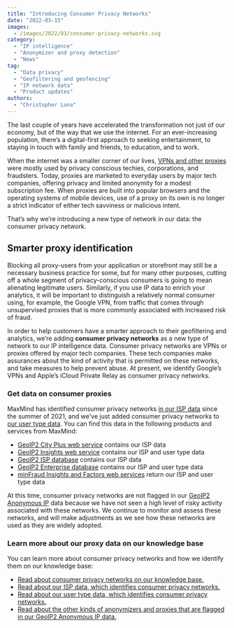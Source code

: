 ```yaml
---
title: "Introducing Consumer Privacy Networks"
date: "2022-03-15"
images:
  - /images/2022/03/consumer-privacy-networks.svg
category:
  - "IP intelligence"
  - "Anonymizer and proxy detection"
  - "News"
tag:
  - "Data privacy"
  - "Geofiltering and geofencing"
  - "IP network data"
  - "Product updates"
authors:
  - "Christopher Luna"
---
```


The last couple of years have accelerated the transformation not just of our
economy, but of the way that we use the internet. For an ever-increasing
population, there’s a digital-first approach to seeking entertainment, to
staying in touch with family and friends, to education, and to work.

When the internet was a smaller corner of our lives,
[VPNs and other proxies](/2019/01/types-of-anonymous-ips-and-how-they-affect-your-business)
were mostly used by privacy conscious techies, corporations, and fraudsters.
Today, proxies are marketed to everyday users by major tech companies, offering
privacy and limited anonymity for a modest subscription fee. When proxies are
built into popular browsers and the operating systems of mobile devices, use of
a proxy on its own is no longer a strict indicator of either tech savviness or
malicious intent.

That’s why we’re introducing a new type of network in our data: the consumer
privacy network.

## Smarter proxy identification

Blocking all proxy-users from your application or storefront may still be a
necessary business practice for some, but for many other purposes, cutting off a
whole segment of privacy-conscious consumers is going to mean alienating
legitimate users. Similarly, if you use IP data to enrich your analytics, it
will be important to distinguish a relatively normal consumer using, for
example, the Google VPN, from traffic that comes through unsupervised proxies
that is more commonly associated with increased risk of fraud.

In order to help customers have a smarter approach to their geofiltering and
analytics, we’re adding **consumer privacy networks** as a new type of network
to our IP intelligence data. Consumer privacy networks are VPNs or proxies
offered by major tech companies. These tech companies make assurances about the
kind of activity that is permitted on these networks, and take measures to help
prevent abuse. At present, we identify Google’s VPNs and Apple’s iCloud Private
Relay as consumer privacy networks.

### Get data on consumer proxies

MaxMind has identified consumer privacy networks
[in our ISP data](https://support.maxmind.com/hc/en-us/articles/4408618186907-Business-VPNs-and-Consumer-Privacy-Networks)
since the summer of 2021, and we've just added consumer privacy networks to
[our user type data](https://support.maxmind.com/hc/en-us/articles/4408208479131-User-Context-Data#user-types).
You can find this data in the following products and services from MaxMind:

- [GeoIP2 City Plus web service](https://www.maxmind.com/en/geoip2-precision-city-service)
  contains our ISP data
- [GeoIP2 Insights web service](https://www.maxmind.com/en/geoip2-precision-insights)
  contains our ISP and user type data
- [GeoIP2 ISP database](https://www.maxmind.com/en/geoip2-isp-database) contains
  our ISP data
- [GeoIP2 Enterprise database](https://www.maxmind.com/en/solutions/geoip2-enterprise-product-suite/enterprise-database)
  contains our ISP and user type data
- [minFraud Insights and Factors web services](https://www.maxmind.com/en/solutions/minfraud-services)
  return our ISP and user type data

At this time, consumer privacy networks are not flagged in our
[GeoIP2 Anonymous IP](https://www.maxmind.com/en/solutions/geoip2-enterprise-product-suite/anonymous-ip-database)
data because we have not seen a high level of risky activity associated with
these networks. We continue to monitor and assess these networks, and will make
adjustments as we see how these networks are used as they are widely adopted.

### Learn more about our proxy data on our knowledge base

You can learn more about consumer privacy networks and how we identify them on
our knowledge base:

- [Read about consumer privacy networks on our knowledge base.](https://support.maxmind.com/hc/en-us/articles/4408618186907-Business-VPNs-and-Consumer-Privacy-Networks)
- [Read about our ISP data, which identifies consumer privacy networks.](https://support.maxmind.com/hc/en-us/articles/4408200231067-IP-Network-Data#isp-org-data)
- [Read about our user type data, which identifies consumer privacy networks.](https://support.maxmind.com/hc/en-us/articles/4408208479131-User-Context-Data#user-types)
- [Read about the other kinds of anonymizers and proxies that are flagged in our GeoIP2 Anonymous IP data.](https://support.maxmind.com/hc/en-us/articles/4408208507163-Anonymizer-and-Proxy-Data)
